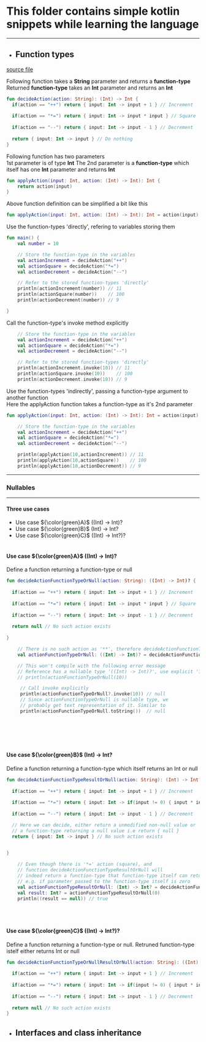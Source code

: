 # This folder contains simple kotlin snippets while learning the language

---
+ ## Function types
[source file](function_types.kt)

Following function takes a **String** parameter and returns a **function-type**      
Returned **function-type** takes an **Int** parameter and returns an **Int**
```kotlin
fun decideAction(action: String): (Int) -> Int {
  if(action == "++") return { input: Int -> input + 1 } // Increment
  
  if(action == "*=") return { input: Int -> input * input } // Square
  
  if(action == "--") return { input: Int -> input - 1 } // Decrement
  
  return { input: Int -> input } // Do nothing
}
```   

Following function has two parameters   
1st parameter is of type **Int**
The 2nd parameter is a **function-type** which itself has one **Int** parameter and returns **Int**
```kotlin
fun applyAction(input: Int, action: (Int) -> Int): Int {   
    return action(input)
}
```   
Above function definition can be simplified a bit like this   
```kotlin
fun applyAction(input: Int, action: (Int) -> Int): Int = action(input)
```   

Use the function-types 'directly', refering to variables storing them
```kotlin
fun main() {
    val number = 10

    // Store the function-type in the variables
    val actionIncrement = decideAction("++")
    val actionSquare = decideAction("*=")
    val actionDecrement = decideAction("--")

    // Refer to the stored function-types 'directly'
    println(actionIncrement(number)) // 11
    println(actionSquare(number))    // 100
    println(actionDecrement(number)) // 9

}
```

Call the function-type's invoke method explicitly
```kotlin
    // Store the function-type in the variables
    val actionIncrement = decideAction("++")
    val actionSquare = decideAction("*=")
    val actionDecrement = decideAction("--")

    // Refer to the stored function-types 'directly'
    println(actionIncrement.invoke(10)) // 11
    println(actionSquare.invoke(10))    // 100
    println(actionDecrement.invoke(10)) // 9
```


Use the function-types 'indirectly', passing a function-type argument to another function   
Here the applyAction function takes a function-type as it's 2nd parameter
```kotlin
fun applyAction(input: Int, action: (Int) -> Int): Int = action(input)
```
```kotlin
    // Store the function-type in the variables
    val actionIncrement = decideAction("++")
    val actionSquare = decideAction("*=")
    val actionDecrement = decideAction("--")

    println(applyAction(10,actionIncrement)) // 11
    println(applyAction(10,actionSquare))    // 100
    println(applyAction(10,actionDecrement)) // 9

```

---
### Nullables  
---

#### Three use cases
+ Use case ${\color{green}A}$	 ((Int) -> Int)?
+ Use case ${\color{green}B}$  (Int) -> Int?
+ Use case ${\color{green}C}$  ((Int) -> Int?)?
<br><br> 

#### Use case ${\color{green}A}$	 ((Int) -> Int)?
Define a function returning a function-type or null

```kotlin
fun decideActionFunctionTypeOrNull(action: String): ((Int) -> Int)? {
    
  if(action == "++") return { input: Int -> input + 1 } // Increment
  
  if(action == "*=") return { input: Int -> input * input } // Square
  
  if(action == "--") return { input: Int -> input - 1 } // Decrement
  
  return null // No such action exists
  
}
```

```kotlin
    // There is no such action as '**', therefore decideActionFunctionTypeOrNull function will return null
    val actionFunctionTypeOrNull: ((Int) -> Int)? = decideActionFunctionTypeOrNull("**")

    // This won't compile with the following error message
    // Reference has a nullable type '((Int) -> Int)?', use explicit '?.invoke()' to make a function-like call instead
    // println(actionFunctionTypeOrNull(10))

     // Call invoke explicitly
     println(actionFunctionTypeOrNull?.invoke(10)) // null
     // Since actionFunctionTypeOrNull is nullable type, we
     // probably get text representation of it. Similar to
     println(actionFunctionTypeOrNull.toString())  // null
    
    
```
<br><br>

#### Use case ${\color{green}B}$  (Int) -> Int?
Define a function returning a function-type which itself returns an Int or null
```kotlin
fun decideActionFunctionTypeResultOrNull(action: String): (Int) -> Int? {
    
  if(action == "++") return { input: Int -> input + 1 } // Increment
  
  if(action == "*=") return { input: Int -> if(input != 0) { input * input } else { null } } // Square
  
  if(action == "--") return { input: Int -> input - 1 } // Decrement

  // Here we can decide, either return a unmodified non-null value or
  // a function-type returning a null value i.e return { null } 
  return { input: Int -> input } // No such action exists

  
}
```

```kotlin
    // Even though there is '*=' action (square), and
    // function decideActionFunctionTypeResultOrNull will
    // indeed return a function-type that function-type itself can return null
    // e.g. if parameter passed to the function-type itself is zero
    val actionFunctionTypeResultOrNull: (Int) -> Int? = decideActionFunctionTypeResultOrNull("*=")
    val result: Int? = actionFunctionTypeResultOrNull(0)
    println((result == null)) // true
```
<br><br>

#### Use case ${\color{green}C}$  ((Int) -> Int?)?
Define a function returning a function-type or null. Retruned function-type istelf either returns Int or null
```kotlin
fun decideActionFunctionTypeOrNullResultOrNull(action: String): ((Int) -> Int?)? {
    
  if(action == "++") return { input: Int -> input + 1 } // Increment
  
  if(action == "*=") return { input: Int -> if(input != 0) { input * input } else { null } } // Square
  
  if(action == "--") return { input: Int -> input - 1 } // Decrement
  
  return null // No such action exists
}
```

+ ## Interfaces and class inheritance
    

